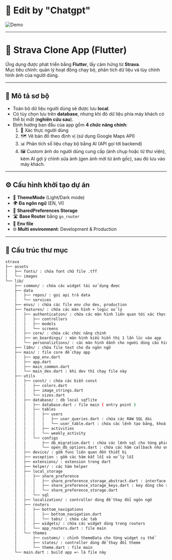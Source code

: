 # 🫡 Edit by "Chatgpt"

![Demo](assets/demo/ezgif-611a156bca952e.gif)


---

# 🚀 Strava Clone App (Flutter)

Ứng dụng được phát triển bằng **Flutter**, lấy cảm hứng từ **Strava**.  
Mục tiêu chính: quản lý hoạt động chạy bộ, phân tích dữ liệu và tùy chỉnh hình ảnh của người dùng.

---

## 📌 Mô tả sơ bộ
- Toàn bộ dữ liệu người dùng sẽ được lưu **local**.  
- Có tùy chọn lưu trên **database**, nhưng khi đó dữ liệu phía máy khách có thể bị mất (**nghiên cứu sau**).  
- Định hướng ban đầu của app gồm **4 chức năng chính**:
  1. 🔑 Xác thực người dùng  
  2. 🗺️ Vẽ bản đồ theo định vị (sử dụng Google Maps API)  
  3. 📊 Phân tích số liệu chạy bộ bằng AI (API gọi tới backend)  
  4. 🖼️ Custom ảnh do người dùng cung cấp (ảnh chụp hoặc từ thư viện), kèm AI gợi ý chỉnh sửa ảnh (gen ảnh mới từ ảnh gốc), sau đó lưu vào máy khách.  

---

## ⚙️ Cấu hình khởi tạo dự án
- 🎨 **ThemeMode** (Light/Dark mode)  
- 🌍 **Đa ngôn ngữ** (EN, VI)  
- 💾 **SharedPreferences Storage**  
- 🛣️ **Base Router** bằng `go_router`  
- 🔑 **Env file**  
- 🌐 **Multi environment**: Development & Production  

---

## 📂 Cấu trúc thư mục

```bash
strava
├── assets
│   ├── fonts/ : chứa font chữ file .tff
│   └── images
└── lib/
    ├── common/ : chứa các widget tái sử dụng được
    ├── data
    │   ├── repos/ : gọi api trả data
    │   └── services
    ├── envs/ : chứa các file env cho dev, production
    ├── features/ : chứa các màn hình + logic xử lý 
    │   ├── authentication/ : chứa các màn hình liên quan tới xác thực người dùng
    │   │   ├── controllers
    │   │   ├── models
    │   │   └── screens
    │   ├── core/ : chứa các chức năng chính
    │   ├── on_boardings/ : màn hình kiểu hiển thị 1 lần lúc vào app
    │   └── personaliztions/ : các màn hình dành cho người dùng cấu hình
    ├── l10n/ : chứa file text cho đa ngôn ngữ
    ├── main/ : file core để chạy app
    │   ├── app_env.dart
    │   ├── app.dart
    │   ├── main_common.dart
    │   └── main_dev.dart : khi dev thì chạy file này
    ├── utils
    │   ├── const/ : chứa các biến const
    │   │   ├── colors.dart 
    │   │   ├── image_strings.dart
    │   │   └── sizes.dart
    │   ├── database/ : db local sqflite
    │   │   ├── database.dart : file main ( entry point )
    │   │   ├── tables
    │   │   │   ├── users
    │   │   │   │   ├── user_queries.dart : chứa các RAW SQL dài
    │   │   │   │   └── user_table.dart : chứa các lệnh tạo bảng, khoá ngoại, index, tên bảng, tên cột
    │   │   │   ├── activities
    │   │   │   └── weekly_activity
    │   │   └── configs
    │   │       ├── db_migration.dart : chứa các lệnh sql cho từng phiển bản database
    │   │       └── open_db_options.dart : chứa các hàm callback như onCreate, upgrade, downgrade
    │   ├── device/ : gồm func liên quan đến thiết bị
    │   ├── exception : gồm các hàm bắt lỗi và xử lý lỗi
    │   ├── extensions/ : extension trong dart
    │   ├── helper/ : các hàm helper
    │   ├── local_storage
    │   │   ├── share_preference
    │   │   │   ├── share_preference_storage_abstract.dart : interface
    │   │   │   ├── share_preference_storage_keys.dart : key dùng cho share_preference_storage
    │   │   │   └── share_preference_storage.dart
    │   │   └── sql
    │   ├── localization/ : controller dùng để thay đổi ngôn ngữ
    │   ├── routers
    │   │   ├── bottom_navigations
    │   │   │   ├── bottom_navigation.dart
    │   │   │   └── tabs/ : chứa các tab 
    │   │   ├── widgets/ : chứa các widget dùng trong routers
    │   │   └── app_routers.dart : file main
    │   └── themes 
    │       ├── customs/ : chỉnh themeData cho từng widget cụ thể
    │       ├── states/ : controller dùng để thay đổi theme
    │       └── theme.dart : file main
    └── main.dart : build app => là file này
